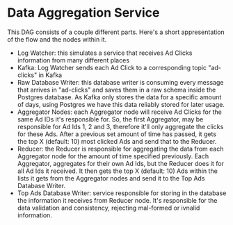 # Data Aggregation Service

This DAG consists of a couple different parts. Here's a short appresentation of the flow
and the nodes within it.

- Log Watcher: this simulates a service that receives Ad Clicks information from many different places
- Kafka: Log Watcher sends each Ad Click to a corresponding topic "ad-clicks" in Kafka
- Raw Database Writer: this database writer is consuming every message that arrives in "ad-clicks" and 
  saves them in a raw schema inside the Postgres database. As Kafka only stores the data for a specific
  amount of days, using Postgres we have this data reliably stored for later usage.
- Aggregator Nodes: each Aggregator node will receive Ad Clicks for the same Ad IDs it's responsible for.
  So, the first Aggregator, may be responsible for Ad Ids 1, 2 and 3, therefore it'll only aggregate the
  clicks for these Ads. After a previous set amount of time has passed, it gets the top X (default: 10)
  most clicked Ads and send that to the Reducer.
- Reducer: the Reducer is responsible for aggregating the data from each Aggregator node for the amount
  of time specified previously. Each Aggregator, aggregates for their own Ad Ids, but the Reducer does
  it for all Ad Ids it received. It then gets the top X (default: 10) Ads within the lists it gets
  from the Aggregator nodes and send it to the Top Ads Database Writer.
- Top Ads Database Writer: service responsible for storing in the database the information it receives
  from Reducer node. It's responsible for the data validation and consistency, rejecting mal-formed or
  ivnalid information.
